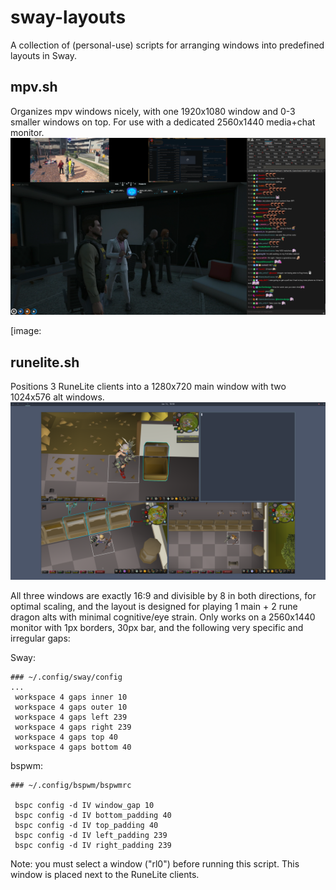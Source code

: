 # sway-layouts
A collection of (personal-use) scripts for arranging windows into predefined layouts in Sway.

## mpv.sh
Organizes mpv windows nicely, with one 1920x1080 window and 0-3 smaller windows on top. For use with a dedicated 2560x1440 media+chat monitor. 
![mpv-demo](https://github.com/KogasaPls/sway-layouts/blob/main/screenshots/mpv-demo.png)


[image:

## runelite.sh
Positions 3 RuneLite clients into a 1280x720 main window with two 1024x576 alt windows.
![runelite-demo](https://github.com/KogasaPls/sway-layouts/blob/main/screenshots/runelite-demo.png)

All three windows are exactly 16:9 and divisible by 8 in both directions, for optimal scaling, and the layout is
designed for playing 1 main + 2 rune dragon alts with minimal cognitive/eye strain.
Only works on a 2560x1440 monitor with 1px borders, 30px bar, and the following very specific and irregular gaps:

Sway:
```
### ~/.config/sway/config
...
 workspace 4 gaps inner 10
 workspace 4 gaps outer 10
 workspace 4 gaps left 239
 workspace 4 gaps right 239
 workspace 4 gaps top 40
 workspace 4 gaps bottom 40
```

bspwm:
```
### ~/.config/bspwm/bspwmrc

 bspc config -d IV window_gap 10
 bspc config -d IV bottom_padding 40
 bspc config -d IV top_padding 40
 bspc config -d IV left_padding 239
 bspc config -d IV right_padding 239
```
Note: you must select a window ("rl0") before running this script. This window is placed next to the RuneLite clients.
